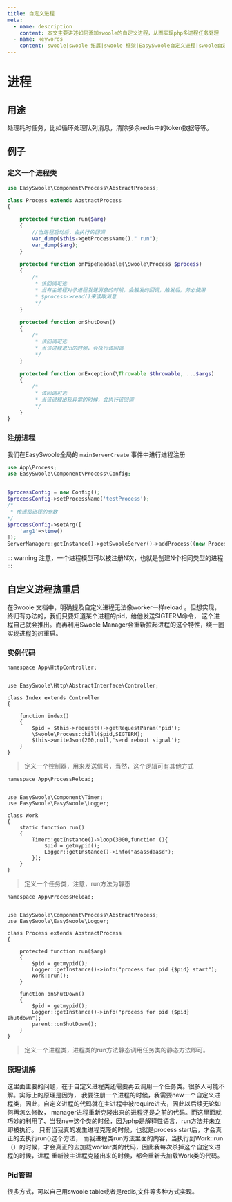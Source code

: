 ```yaml
---
title: 自定义进程
meta:
  - name: description
    content: 本文主要讲述如何添加swoole的自定义进程，从而实现php多进程任务处理 
  - name: keywords
    content: swoole|swoole 拓展|swoole 框架|EasySwoole自定义进程|swoole自定义进程|swoole进程|swoole多进程|php多进程
---
```



# 进程

## 用途
处理耗时任务，比如循环处理队列消息，清除多余redis中的token数据等等。

## 例子

### 定义一个进程类
```php
use EasySwoole\Component\Process\AbstractProcess;

class Process extends AbstractProcess
{

    protected function run($arg)
    {
        //当进程启动后，会执行的回调
        var_dump($this->getProcessName()." run");
        var_dump($arg);
    }
    
    protected function onPipeReadable(\Swoole\Process $process)
    {
        /*
         * 该回调可选
         * 当有主进程对子进程发送消息的时候，会触发的回调，触发后，务必使用
         * $process->read()来读取消息
         */
    }
    
    protected function onShutDown()
    {
        /*
         * 该回调可选
         * 当该进程退出的时候，会执行该回调
         */
    }
    
    protected function onException(\Throwable $throwable, ...$args)
    {
        /*
         * 该回调可选
         * 当该进程出现异常的时候，会执行该回调
         */
    }
}
```


### 注册进程

我们在EasySwoole全局的 `mainServerCreate` 事件中进行进程注册
```php
use App\Process;
use EasySwoole\Component\Process\Config;


$processConfig = new Config();
$processConfig->setProcessName('testProcess');
/*
 * 传递给进程的参数
*/
$processConfig->setArg([
    'arg1'=>time()
]);
ServerManager::getInstance()->getSwooleServer()->addProcess((new Process($processConfig))->getProcess());
```


::: warning 
注意，一个进程模型可以被注册N次，也就是创建N个相同类型的进程
:::

## 自定义进程热重启
在Swoole 文档中，明确提及自定义进程无法像worker一样reload 。但想实现，终归有办法的，我们只要知道某个进程的pid，给他发送SIGTERM命令，
这个进程自己就会推出。而再利用Swoole Manager会重新拉起进程的这个特性，绕一圈实现进程的热重启。

### 实例代码
```
namespace App\HttpController;


use EasySwoole\Http\AbstractInterface\Controller;

class Index extends Controller
{

    function index()
    {
        $pid = $this->request()->getRequestParam('pid');
        \Swoole\Process::kill($pid,SIGTERM);
        $this->writeJson(200,null,'send reboot signal');
    }
}
```
> 定义一个控制器，用来发送信号，当然，这个逻辑可有其他方式


```
namespace App\ProcessReload;


use EasySwoole\Component\Timer;
use EasySwoole\EasySwoole\Logger;

class Work
{
    static function run()
    {
        Timer::getInstance()->loop(3000,function (){
            $pid = getmypid();
            Logger::getInstance()->info("asassdaasd");
        });
    }
}
```

> 定义一个任务类，注意，run方法为静态

```
namespace App\ProcessReload;


use EasySwoole\Component\Process\AbstractProcess;
use EasySwoole\EasySwoole\Logger;

class Process extends AbstractProcess
{

    protected function run($arg)
    {
        $pid = getmypid();
        Logger::getInstance()->info("process for pid {$pid} start");
        Work::run();
    }

    function onShutDown()
    {
        $pid = getmypid();
        Logger::getInstance()->info("process for pid {$pid} shutdown");
        parent::onShutDown();
    }
}
```

> 定义一个进程类，进程类的run方法静态调用任务类的静态方法即可。

### 原理讲解

这里面主要的问题，在于自定义进程类还需要再去调用一个任务类。很多人可能不解。实际上的原理是因为，
我要注册一个进程的时候，我需要new一个自定义进程类，因此，自定义进程的代码就在主进程中被require进去，因此以后续无论如何再怎么修改，
manager进程重新克隆出来的进程还是之前的代码。而这里面就巧妙的利用了、当我new这个类的时候，因为php是解释性语言，run方法并未立即被执行。
只有当我真的发生进程克隆的时候，也就是process start后，才会真正的去执行run()这个方法，
而我进程类run方法里面的内容，当执行到Work::run（）的时候，才会真正的去加载worker类的代码，因此我每次杀掉这个自定义进程的时候，进程
重新被主进程克隆出来的时候，都会重新去加载Work类的代码。

### Pid管理

很多方式，可以自己用swoole table或者是redis,文件等多种方式实现。
